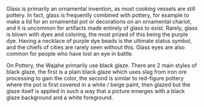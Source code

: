 Glass is primarily an ornamental invention, as most cooking vessels are still pottery. In fact, glass is frequently combined with pottery, for example to make a lid for an ornamental pot or decorations on an ornamental chariot, and it is uncommon for artifacts made entirely of glass to exist. Rarely, glass is blown with dyes and coloring, the most prized of this being the purple dye. Having a necklace of purple dye beads is the ultimate status symbol, and the chiefs of cities are rarely seen without this. Glass eyes are also common for people who have lost an eye in battle.

On Pottery, the Wajahe primarily use black glaze. There are 2 main styles of black glaze, the first is a plain black glaze which uses slag from iron ore processing to gain the color, the second is similar to red-figure pottery where the pot is first covered in a white / beige paint, then glazed but the glaze itself is applied in such a way that a picture emerges with a black glaze background and a white foreground.

